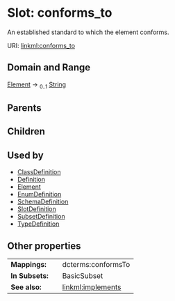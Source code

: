 
# Slot: conforms_to

An established standard to which the element conforms.

URI: [linkml:conforms_to](https://w3id.org/linkml/conforms_to)


## Domain and Range

[Element](Element.md) &#8594;  <sub>0..1</sub> [String](types/String.md)

## Parents


## Children


## Used by

 * [ClassDefinition](ClassDefinition.md)
 * [Definition](Definition.md)
 * [Element](Element.md)
 * [EnumDefinition](EnumDefinition.md)
 * [SchemaDefinition](SchemaDefinition.md)
 * [SlotDefinition](SlotDefinition.md)
 * [SubsetDefinition](SubsetDefinition.md)
 * [TypeDefinition](TypeDefinition.md)

## Other properties

|  |  |  |
| --- | --- | --- |
| **Mappings:** | | dcterms:conformsTo |
| **In Subsets:** | | BasicSubset |
| **See also:** | | [linkml:implements](linkml:implements) |
